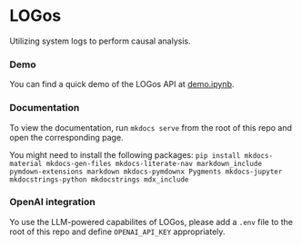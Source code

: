 # LOGos

Utilizing system logs to perform causal analysis.

### Demo

You can find a quick demo of the LOGos API at [demo.ipynb](demo.ipynb). 

### Documentation

To view the documentation, run `mkdocs serve` from the root of this repo and open the corresponding page. 

You might need to install the following packages:
`pip install mkdocs-material mkdocs-gen-files mkdocs-literate-nav markdown_include pymdown-extensions markdown mkdocs-pymdownx Pygments mkdocs-jupyter mkdocstrings-python mkdocstrings mdx_include`

### OpenAI integration

Yo use the LLM-powered capabilites of LOGos, please add a `.env` file to the root of this repo and define `OPENAI_API_KEY` appropriately.


